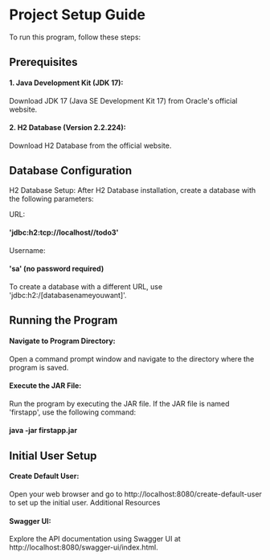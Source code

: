 # Project Setup Guide

To run this program, follow these steps:

## Prerequisites
#### 1. Java Development Kit (JDK 17):
Download JDK 17 (Java SE Development Kit 17) from Oracle's official website.
#### 2. H2 Database (Version 2.2.224):
Download H2 Database from the official website.

## Database Configuration
H2 Database Setup:
After H2 Database installation, create a database with the following parameters:

URL: 
#### 'jdbc:h2:tcp://localhost//todo3'
Username: 
#### 'sa' (no password required)
To create a database with a different URL, use 'jdbc:h2:/[databasenameyouwant]'.
## Running the Program
#### Navigate to Program Directory:
Open a command prompt window and navigate to the directory where the program is saved.
#### Execute the JAR File:
Run the program by executing the JAR file. If the JAR file is named 'firstapp', use the following command:
#### java -jar firstapp.jar
## Initial User Setup
#### Create Default User:
Open your web browser and go to http://localhost:8080/create-default-user to set up the initial user.
Additional Resources
#### Swagger UI:
Explore the API documentation using Swagger UI at http://localhost:8080/swagger-ui/index.html.
